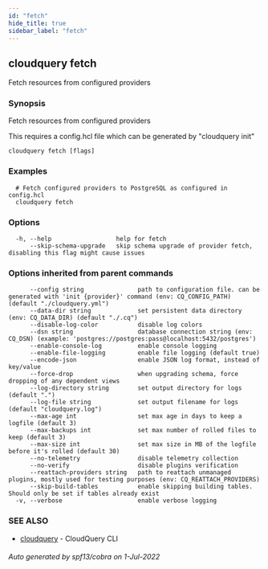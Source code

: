 ```yaml
---
id: "fetch"
hide_title: true
sidebar_label: "fetch"
---
```

## cloudquery fetch

Fetch resources from configured providers

### Synopsis

Fetch resources from configured providers

  This requires a config.hcl file which can be generated by "cloudquery init"
	

```
cloudquery fetch [flags]
```

### Examples

```
  # Fetch configured providers to PostgreSQL as configured in config.hcl
  cloudquery fetch
```

### Options

```
  -h, --help                  help for fetch
      --skip-schema-upgrade   skip schema upgrade of provider fetch, disabling this flag might cause issues
```

### Options inherited from parent commands

```
      --config string               path to configuration file. can be generated with 'init {provider}' command (env: CQ_CONFIG_PATH) (default "./cloudquery.yml")
      --data-dir string             set persistent data directory (env: CQ_DATA_DIR) (default "./.cq")
      --disable-log-color           disable log colors
      --dsn string                  database connection string (env: CQ_DSN) (example: 'postgres://postgres:pass@localhost:5432/postgres')
      --enable-console-log          enable console logging
      --enable-file-logging         enable file logging (default true)
      --encode-json                 enable JSON log format, instead of key/value
      --force-drop                  when upgrading schema, force dropping of any dependent views
      --log-directory string        set output directory for logs (default ".")
      --log-file string             set output filename for logs (default "cloudquery.log")
      --max-age int                 set max age in days to keep a logfile (default 3)
      --max-backups int             set max number of rolled files to keep (default 3)
      --max-size int                set max size in MB of the logfile before it's rolled (default 30)
      --no-telemetry                disable telemetry collection
      --no-verify                   disable plugins verification
      --reattach-providers string   path to reattach unmanaged plugins, mostly used for testing purposes (env: CQ_REATTACH_PROVIDERS)
      --skip-build-tables           enable skipping building tables. Should only be set if tables already exist
  -v, --verbose                     enable verbose logging
```

### SEE ALSO

* [cloudquery](cloudquery.md)	 - CloudQuery CLI

###### Auto generated by spf13/cobra on 1-Jul-2022
